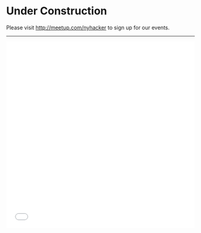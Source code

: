 # Under Construction

Please visit http://meetup.com/nyhacker to sign up for our events.

----

<iframe src="/var/www/events/index.cgi" width="100%" height="500px" style="border: 0px;"></iframe>
